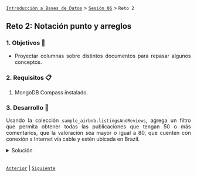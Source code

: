 [`Introducción a Bases de Datos`](../../Readme.md) > [`Sesión 06`](../Readme.md) > `Reto 2`
	
## Reto 2: Notación punto y arreglos

<div style="text-align: justify;">

### 1. Objetivos :dart: 

- Proyectar columnas sobre distintos documentos para repasar algunos conceptos.

### 2. Requisitos :clipboard:

1. MongoDB Compass instalado.

### 3. Desarrollo :rocket:

Usando la colección `sample_airbnb.listingsAndReviews`, agrega un filtro que permita obtener todas las publicaciones que tengan 50 o más comentarios, que la valoración sea mayor o igual a 80, que cuenten con conexión a Internet vía cable y estén ubicada en Brazil.

<details><summary>Solución</summary>
<p>

```json
{number_of_reviews: {$gte: 50}, "review_scores.review_scores_rating": {$gte: 80}, amenities: {$in: [/Ethernet/]}, "address.country_code": "BR" }
```

   ![imagen](imagenes/s5r21.png)

</p>
</details> 

<br/>

[`Anterior`](../Ejemplo-02/Readme.md) | [`Siguiente`](../Readme.md#introducción-a-las-agregaciones)

</div>
